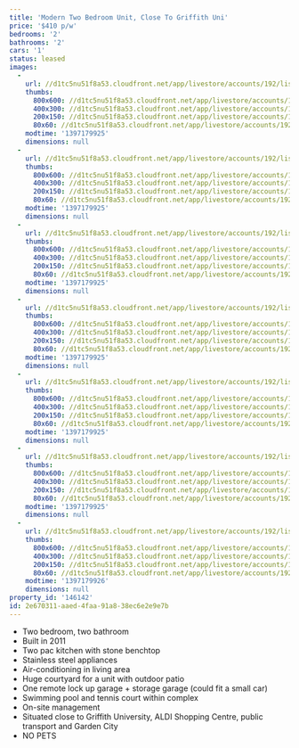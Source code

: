 ```yaml
---
title: 'Modern Two Bedroom Unit, Close To Griffith Uni'
price: '$410 p/w'
bedrooms: '2'
bathrooms: '2'
cars: '1'
status: leased
images:
  -
    url: //d1tc5nu51f8a53.cloudfront.net/app/livestore/accounts/192/listings/98387/images/409993135-1_9302022430_20140411053132.jpg
    thumbs:
      800x600: //d1tc5nu51f8a53.cloudfront.net/app/livestore/accounts/192/listings/98387/images/409993135-1_9302022430_20140411053132_800x600.jpg
      400x300: //d1tc5nu51f8a53.cloudfront.net/app/livestore/accounts/192/listings/98387/images/409993135-1_9302022430_20140411053132_400x300.jpg
      200x150: //d1tc5nu51f8a53.cloudfront.net/app/livestore/accounts/192/listings/98387/images/409993135-1_9302022430_20140411053132_200x150.jpg
      80x60: //d1tc5nu51f8a53.cloudfront.net/app/livestore/accounts/192/listings/98387/images/409993135-1_9302022430_20140411053132_80x60.jpg
    modtime: '1397179925'
    dimensions: null
  -
    url: //d1tc5nu51f8a53.cloudfront.net/app/livestore/accounts/192/listings/98387/images/409993135-2_4978410364_20140411053131.jpg
    thumbs:
      800x600: //d1tc5nu51f8a53.cloudfront.net/app/livestore/accounts/192/listings/98387/images/409993135-2_4978410364_20140411053131_800x600.jpg
      400x300: //d1tc5nu51f8a53.cloudfront.net/app/livestore/accounts/192/listings/98387/images/409993135-2_4978410364_20140411053131_400x300.jpg
      200x150: //d1tc5nu51f8a53.cloudfront.net/app/livestore/accounts/192/listings/98387/images/409993135-2_4978410364_20140411053131_200x150.jpg
      80x60: //d1tc5nu51f8a53.cloudfront.net/app/livestore/accounts/192/listings/98387/images/409993135-2_4978410364_20140411053131_80x60.jpg
    modtime: '1397179925'
    dimensions: null
  -
    url: //d1tc5nu51f8a53.cloudfront.net/app/livestore/accounts/192/listings/98387/images/409993135-3_1305106040_20140411053131.jpg
    thumbs:
      800x600: //d1tc5nu51f8a53.cloudfront.net/app/livestore/accounts/192/listings/98387/images/409993135-3_1305106040_20140411053131_800x600.jpg
      400x300: //d1tc5nu51f8a53.cloudfront.net/app/livestore/accounts/192/listings/98387/images/409993135-3_1305106040_20140411053131_400x300.jpg
      200x150: //d1tc5nu51f8a53.cloudfront.net/app/livestore/accounts/192/listings/98387/images/409993135-3_1305106040_20140411053131_200x150.jpg
      80x60: //d1tc5nu51f8a53.cloudfront.net/app/livestore/accounts/192/listings/98387/images/409993135-3_1305106040_20140411053131_80x60.jpg
    modtime: '1397179925'
    dimensions: null
  -
    url: //d1tc5nu51f8a53.cloudfront.net/app/livestore/accounts/192/listings/98387/images/409993135-4_8395959894_20140411053131.jpg
    thumbs:
      800x600: //d1tc5nu51f8a53.cloudfront.net/app/livestore/accounts/192/listings/98387/images/409993135-4_8395959894_20140411053131_800x600.jpg
      400x300: //d1tc5nu51f8a53.cloudfront.net/app/livestore/accounts/192/listings/98387/images/409993135-4_8395959894_20140411053131_400x300.jpg
      200x150: //d1tc5nu51f8a53.cloudfront.net/app/livestore/accounts/192/listings/98387/images/409993135-4_8395959894_20140411053131_200x150.jpg
      80x60: //d1tc5nu51f8a53.cloudfront.net/app/livestore/accounts/192/listings/98387/images/409993135-4_8395959894_20140411053131_80x60.jpg
    modtime: '1397179925'
    dimensions: null
  -
    url: //d1tc5nu51f8a53.cloudfront.net/app/livestore/accounts/192/listings/98387/images/409993135-5_7586048967_20140411053135.jpg
    thumbs:
      800x600: //d1tc5nu51f8a53.cloudfront.net/app/livestore/accounts/192/listings/98387/images/409993135-5_7586048967_20140411053135_800x600.jpg
      400x300: //d1tc5nu51f8a53.cloudfront.net/app/livestore/accounts/192/listings/98387/images/409993135-5_7586048967_20140411053135_400x300.jpg
      200x150: //d1tc5nu51f8a53.cloudfront.net/app/livestore/accounts/192/listings/98387/images/409993135-5_7586048967_20140411053135_200x150.jpg
      80x60: //d1tc5nu51f8a53.cloudfront.net/app/livestore/accounts/192/listings/98387/images/409993135-5_7586048967_20140411053135_80x60.jpg
    modtime: '1397179925'
    dimensions: null
  -
    url: //d1tc5nu51f8a53.cloudfront.net/app/livestore/accounts/192/listings/98387/images/409993135-6_3887666082_20140411053135.jpg
    thumbs:
      800x600: //d1tc5nu51f8a53.cloudfront.net/app/livestore/accounts/192/listings/98387/images/409993135-6_3887666082_20140411053135_800x600.jpg
      400x300: //d1tc5nu51f8a53.cloudfront.net/app/livestore/accounts/192/listings/98387/images/409993135-6_3887666082_20140411053135_400x300.jpg
      200x150: //d1tc5nu51f8a53.cloudfront.net/app/livestore/accounts/192/listings/98387/images/409993135-6_3887666082_20140411053135_200x150.jpg
      80x60: //d1tc5nu51f8a53.cloudfront.net/app/livestore/accounts/192/listings/98387/images/409993135-6_3887666082_20140411053135_80x60.jpg
    modtime: '1397179925'
    dimensions: null
  -
    url: //d1tc5nu51f8a53.cloudfront.net/app/livestore/accounts/192/listings/98387/images/409993135-7_8008955182_20140411053135.jpg
    thumbs:
      800x600: //d1tc5nu51f8a53.cloudfront.net/app/livestore/accounts/192/listings/98387/images/409993135-7_8008955182_20140411053135_800x600.jpg
      400x300: //d1tc5nu51f8a53.cloudfront.net/app/livestore/accounts/192/listings/98387/images/409993135-7_8008955182_20140411053135_400x300.jpg
      200x150: //d1tc5nu51f8a53.cloudfront.net/app/livestore/accounts/192/listings/98387/images/409993135-7_8008955182_20140411053135_200x150.jpg
      80x60: //d1tc5nu51f8a53.cloudfront.net/app/livestore/accounts/192/listings/98387/images/409993135-7_8008955182_20140411053135_80x60.jpg
    modtime: '1397179926'
    dimensions: null
property_id: '146142'
id: 2e670311-aaed-4faa-91a8-38ec6e2e9e7b
---
```

* Two bedroom, two bathroom
* Built in 2011
* Two pac kitchen with stone benchtop
* Stainless steel appliances
* Air-conditioning in living area
* Huge courtyard for a unit with outdoor patio
* One remote lock up garage + storage garage (could fit a small car)
* Swimming pool and tennis court within complex
* On-site management
* Situated close to Griffith University, ALDI Shopping Centre, public transport and Garden City
* NO PETS